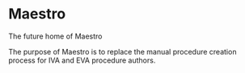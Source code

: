 # Maestro

The future home of Maestro

The purpose of Maestro is to replace the manual procedure creation process for IVA and EVA procedure authors. 


